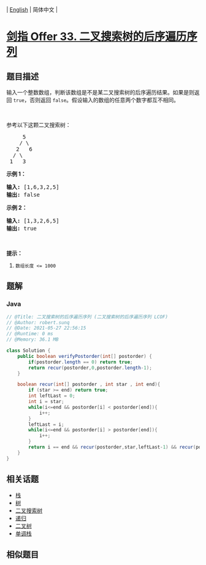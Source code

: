 
| [English](README_EN.md) | 简体中文 |

# [剑指 Offer 33. 二叉搜索树的后序遍历序列](https://leetcode.cn//problems/er-cha-sou-suo-shu-de-hou-xu-bian-li-xu-lie-lcof/)

## 题目描述

<p>输入一个整数数组，判断该数组是不是某二叉搜索树的后序遍历结果。如果是则返回&nbsp;<code>true</code>，否则返回&nbsp;<code>false</code>。假设输入的数组的任意两个数字都互不相同。</p>

<p>&nbsp;</p>

<p>参考以下这颗二叉搜索树：</p>

<pre>     5
    / \
   2   6
  / \
 1   3</pre>

<p><strong>示例 1：</strong></p>

<pre><strong>输入: </strong>[1,6,3,2,5]
<strong>输出: </strong>false</pre>

<p><strong>示例 2：</strong></p>

<pre><strong>输入: </strong>[1,3,2,6,5]
<strong>输出: </strong>true</pre>

<p>&nbsp;</p>

<p><strong>提示：</strong></p>

<ol>
	<li><code>数组长度 &lt;= 1000</code></li>
</ol>


## 题解


### Java

```Java
// @Title: 二叉搜索树的后序遍历序列 (二叉搜索树的后序遍历序列 LCOF)
// @Author: robert.sunq
// @Date: 2021-05-27 22:56:15
// @Runtime: 0 ms
// @Memory: 36.1 MB

class Solution {
    public boolean verifyPostorder(int[] postorder) {
        if(postorder.length == 0) return true;
        return recur(postorder,0,postorder.length-1);
    }

    boolean recur(int[] postorder , int star , int end){
        if (star >= end) return true;
        int leftLast = 0;
        int i = star;
        while(i<=end && postorder[i] < postorder[end]){
            i++;
        }
        leftLast = i;
        while(i<=end && postorder[i] > postorder[end]){
            i++;
        }
        return i == end && recur(postorder,star,leftLast-1) && recur(postorder ,leftLast,end-1);
    }
}
```



## 相关话题

- [栈](https://leetcode.cn//tag/stack)
- [树](https://leetcode.cn//tag/tree)
- [二叉搜索树](https://leetcode.cn//tag/binary-search-tree)
- [递归](https://leetcode.cn//tag/recursion)
- [二叉树](https://leetcode.cn//tag/binary-tree)
- [单调栈](https://leetcode.cn//tag/monotonic-stack)

## 相似题目



